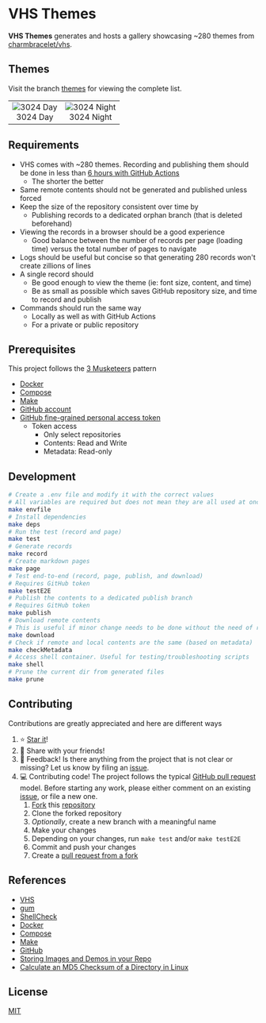 # VHS Themes

**VHS Themes** generates and hosts a gallery showcasing ~280 themes from [charmbracelet/vhs](https://github.com/charmbracelet/vhs).

## Themes

Visit the branch [themes](../themes/) for viewing the complete list.

| | |
|:--:|:--:|
| ![3024 Day](../themes/records/3024%20Day.gif)<br>3024 Day | ![3024 Night](../themes/records/3024%20Night.gif)<br>3024 Night |

## Requirements

- VHS comes with ~280 themes. Recording and publishing them should be done in less than [6 hours with GitHub Actions](https://docs.github.com/en/actions/learn-github-actions/usage-limits-billing-and-administration#usage-limits)
	- The shorter the better
- Same remote contents should not be generated and published unless forced
- Keep the size of the repository consistent over time by
	- Publishing records to a dedicated orphan branch (that is deleted beforehand)
- Viewing the records in a browser should be a good experience
	- Good balance between the number of records per page (loading time) versus the total number of pages to navigate
- Logs should be useful but concise so that generating 280 records won't create zillions of lines
- A single record should
	- Be good enough to view the theme (ie: font size, content, and time)
	- Be as small as possible which saves GitHub repository size, and time to record and publish
- Commands should run the same way
	- Locally as well as with GitHub Actions
	- For a private or public repository

## Prerequisites

This project follows the [3 Musketeers](https://github.com/flemay/3musketeers) pattern

- [Docker](https://www.docker.com/)
- [Compose](https://docs.docker.com/compose/)
- [Make](https://www.gnu.org/software/make/)
- [GitHub account](https://github.com/)
- [GitHub fine-grained personal access token](https://docs.github.com/en/authentication/keeping-your-account-and-data-secure/managing-your-personal-access-tokens#fine-grained-personal-access-tokens)
	- Token access
		- Only select repositories
		- Contents: Read and Write
		- Metadata: Read-only

## Development

```bash
# Create a .env file and modify it with the correct values
# All variables are required but does not mean they are all used at once
make envfile
# Install dependencies
make deps
# Run the test (record and page)
make test
# Generate records
make record
# Create markdown pages
make page
# Test end-to-end (record, page, publish, and download)
# Requires GitHub token
make testE2E
# Publish the contents to a dedicated publish branch
# Requires GitHub token
make publish
# Download remote contents
# This is useful if minor change needs to be done without the need of recording
make download
# Check if remote and local contents are the same (based on metadata)
make checkMetadata
# Access shell container. Useful for testing/troubleshooting scripts
make shell
# Prune the current dir from generated files
make prune
```

## Contributing

Contributions are greatly appreciated and here are different ways

1. :star: [Star it][linkProjectRepo]!
1. :mega: Share with your friends!
1. :thought_balloon: Feedback! Is there anything from the project that is not clear or missing? Let us know by filing an [issue][linkProjectIssue].
1. :computer: Contributing code! The project follows the typical [GitHub pull request][linkGitHubPR] model. Before starting any work, please either comment on an existing [issue][linkProjectIssue], or file a new one.
	1. [Fork][linkGitHubFork] this [repository][linkProjectRepo]
	1. Clone the forked repository
	1. _Optionally_, create a new branch with a meaningful name
	1. Make your changes
	1. Depending on your changes, run `make test` and/or `make testE2E`
	1. Commit and push your changes
	1. Create a [pull request from a fork][linkGitHubPRFork]

[linkProjectRepo]: https://github.com/flemay/vhs-themes
[linkProjectReadmeTest]: https://github.com/flemay/vhs-themes#testing
[linkProjectIssue]: https://github.com/flemay/vhs-themes/issues

[linkGitHubPR]: https://help.github.com/en/github/collaborating-with-issues-and-pull-requests/about-pull-requests
[linkGitHubFork]: https://help.github.com/en/github/getting-started-with-github/fork-a-repo
[linkGitHubPRFork]: https://help.github.com/en/github/collaborating-with-issues-and-pull-requests/creating-a-pull-request-from-a-fork

## References

- [VHS](https://github.com/charmbracelet/vhs)
- [gum](https://github.com/charmbracelet/gum)
- [ShellCheck](https://www.shellcheck.net/)
- [Docker](https://www.docker.com/)
- [Compose](https://docs.docker.com/compose/)
- [Make](https://www.gnu.org/software/make/)
- [GitHub](https://github.com/)
- [Storing Images and Demos in your Repo](https://gist.github.com/joncardasis/e6494afd538a400722545163eb2e1fa5)
- [Calculate an MD5 Checksum of a Directory in Linux](https://www.baeldung.com/linux/directory-md5-checksum)

## License

[MIT](LICENSE)
